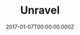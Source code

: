 ---
title: "Unravel"
date: 2017-01-07T00:00:00.000Z
permalink: /almanac/games/2017-01-07-unravel/index.html
platform: Xbox One
rating: 3
giantbombid: 49965
giantbomburl: https://www.giantbomb.com/unravel/3030-49965/
---
